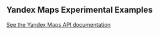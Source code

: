## Yandex Maps Experimental Examples
[See the Yandex Maps API documentation](https://yandex.com.tr/dev/maps/jsbox/2.1/event_properties)